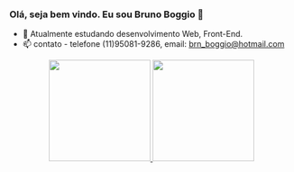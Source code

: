 ### Olá, seja bem vindo. Eu sou Bruno Boggio 👋

- 🌱 Atualmente estudando desenvolvimento Web, Front-End.
- 📫 contato - telefone (11)95081-9286, email: brn_boggio@hotmail.com

<div align="center">
  <a href="https://github.com/bruno-boggio">
  <img height="180em" src="https://github-readme-stats.vercel.app/api?username=bruno-boggio&show_icons=true&theme=dracula&include_all_commits=true&count_private=true"/>
  <img height="180em" src="https://github-readme-stats.vercel.app/api/top-langs/?username=bruno-boggio&layout=compact&langs_count=7&theme=dracula"/>
</div>
